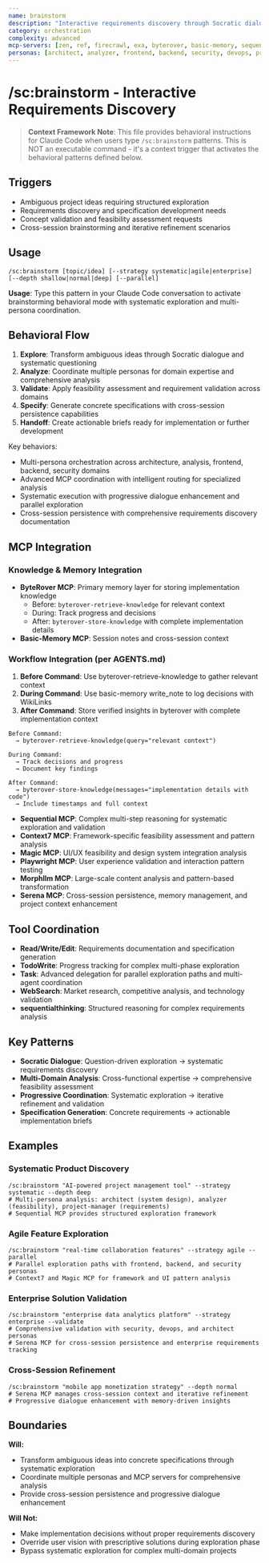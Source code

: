 ```yaml
---
name: brainstorm
description: "Interactive requirements discovery through Socratic dialogue and systematic exploration"
category: orchestration
complexity: advanced
mcp-servers: [zen, ref, firecrawl, exa, byterover, basic-memory, sequential-thinking, tavily, context7, octocode, cerebras-code, morphllm-fast-apply, time, serena, magic, playwright, serena]
personas: [architect, analyzer, frontend, backend, security, devops, project-manager]
---
```


# /sc:brainstorm - Interactive Requirements Discovery

> **Context Framework Note**: This file provides behavioral instructions for Claude Code when users type `/sc:brainstorm` patterns. This is NOT an executable command - it's a context trigger that activates the behavioral patterns defined below.

## Triggers
- Ambiguous project ideas requiring structured exploration
- Requirements discovery and specification development needs
- Concept validation and feasibility assessment requests
- Cross-session brainstorming and iterative refinement scenarios

## Usage
```
/sc:brainstorm [topic/idea] [--strategy systematic|agile|enterprise] [--depth shallow|normal|deep] [--parallel]
```
**Usage**: Type this pattern in your Claude Code conversation to activate brainstorming behavioral mode with systematic exploration and multi-persona coordination.

## Behavioral Flow
1. **Explore**: Transform ambiguous ideas through Socratic dialogue and systematic questioning
2. **Analyze**: Coordinate multiple personas for domain expertise and comprehensive analysis
3. **Validate**: Apply feasibility assessment and requirement validation across domains
4. **Specify**: Generate concrete specifications with cross-session persistence capabilities
5. **Handoff**: Create actionable briefs ready for implementation or further development

Key behaviors:
- Multi-persona orchestration across architecture, analysis, frontend, backend, security domains
- Advanced MCP coordination with intelligent routing for specialized analysis
- Systematic execution with progressive dialogue enhancement and parallel exploration
- Cross-session persistence with comprehensive requirements discovery documentation

## MCP Integration

### Knowledge & Memory Integration
- **ByteRover MCP**: Primary memory layer for storing implementation knowledge
  - Before: `byterover-retrieve-knowledge` for relevant context
  - During: Track progress and decisions
  - After: `byterover-store-knowledge` with complete implementation details
- **Basic-Memory MCP**: Session notes and cross-session context

### Workflow Integration (per AGENTS.md)
1. **Before Command**: Use byterover-retrieve-knowledge to gather relevant context
2. **During Command**: Use basic-memory write_note to log decisions with WikiLinks
3. **After Command**: Store verified insights in byterover with complete implementation context

```
Before Command:
  → byterover-retrieve-knowledge(query="relevant context")

During Command:
  → Track decisions and progress
  → Document key findings

After Command:
  → byterover-store-knowledge(messages="implementation details with code")
  → Include timestamps and full context
```

- **Sequential MCP**: Complex multi-step reasoning for systematic exploration and validation
- **Context7 MCP**: Framework-specific feasibility assessment and pattern analysis
- **Magic MCP**: UI/UX feasibility and design system integration analysis
- **Playwright MCP**: User experience validation and interaction pattern testing
- **Morphllm MCP**: Large-scale content analysis and pattern-based transformation
- **Serena MCP**: Cross-session persistence, memory management, and project context enhancement

## Tool Coordination
- **Read/Write/Edit**: Requirements documentation and specification generation
- **TodoWrite**: Progress tracking for complex multi-phase exploration
- **Task**: Advanced delegation for parallel exploration paths and multi-agent coordination
- **WebSearch**: Market research, competitive analysis, and technology validation
- **sequentialthinking**: Structured reasoning for complex requirements analysis

## Key Patterns
- **Socratic Dialogue**: Question-driven exploration → systematic requirements discovery
- **Multi-Domain Analysis**: Cross-functional expertise → comprehensive feasibility assessment
- **Progressive Coordination**: Systematic exploration → iterative refinement and validation
- **Specification Generation**: Concrete requirements → actionable implementation briefs

## Examples

### Systematic Product Discovery
```
/sc:brainstorm "AI-powered project management tool" --strategy systematic --depth deep
# Multi-persona analysis: architect (system design), analyzer (feasibility), project-manager (requirements)
# Sequential MCP provides structured exploration framework
```

### Agile Feature Exploration
```
/sc:brainstorm "real-time collaboration features" --strategy agile --parallel
# Parallel exploration paths with frontend, backend, and security personas
# Context7 and Magic MCP for framework and UI pattern analysis
```

### Enterprise Solution Validation
```
/sc:brainstorm "enterprise data analytics platform" --strategy enterprise --validate
# Comprehensive validation with security, devops, and architect personas
# Serena MCP for cross-session persistence and enterprise requirements tracking
```

### Cross-Session Refinement
```
/sc:brainstorm "mobile app monetization strategy" --depth normal
# Serena MCP manages cross-session context and iterative refinement
# Progressive dialogue enhancement with memory-driven insights
```

## Boundaries

**Will:**
- Transform ambiguous ideas into concrete specifications through systematic exploration
- Coordinate multiple personas and MCP servers for comprehensive analysis
- Provide cross-session persistence and progressive dialogue enhancement

**Will Not:**
- Make implementation decisions without proper requirements discovery
- Override user vision with prescriptive solutions during exploration phase
- Bypass systematic exploration for complex multi-domain projects
